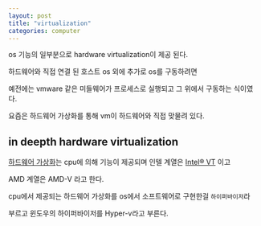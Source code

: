 ```yaml
---
layout: post
title: "virtualization"
categories: computer
---
```


os 기능의 일부분으로 hardware virtualization이 제공 된다.

하드웨어와 직접 연결 된 호스트 os 외에 추가로 os를 구동하려면 

예전에는 vmware 같은 미들웨어가 프로세스로 실행되고 그 위에서 구동하는 식이였다.

요즘은 하드웨어 가상화를 통해 vm이 하드웨어와 직접 맞물려 있다.

## in deepth hardware virtualization

[하드웨어 가상화](https://en.wikipedia.org/wiki/Hardware-assisted_virtualization)는 cpu에 의해 기능이 제공되며 인텔 계열은 [Intel® VT](https://www.intel.com/content/www/us/en/virtualization/virtualization-technology/intel-virtualization-technology.html) 이고

AMD 계열은 AMD-V 라고 한다.  

cpu에서 제공되는 하드웨어 가상화를 os에서 소프트웨어로 구현한걸 `하이퍼바이저`라 

부르고 윈도우의 하이퍼바이저를 Hyper-v라고 부른다.
































